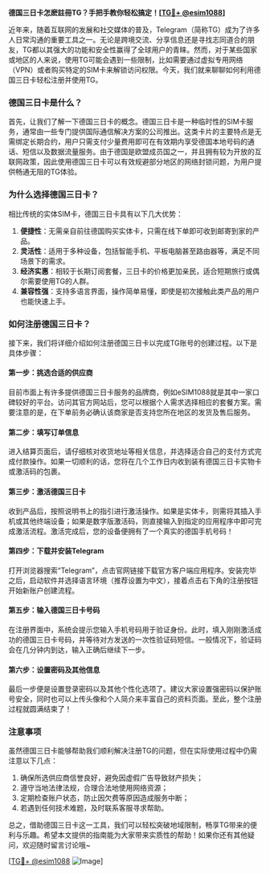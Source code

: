 **德国三日卡怎麽註冊TG？手把手教你轻松搞定！[[TG💪+ @esim1088](https://t.me/s/esim1088)]**

近年来，随着互联网的发展和社交媒体的普及，Telegram（简称TG）成为了许多人日常沟通的重要工具之一。无论是跨境交流、分享信息还是寻找志同道合的朋友，TG都以其强大的功能和安全性赢得了全球用户的青睐。然而，对于某些国家或地区的人来说，使用TG可能会遇到一些限制，比如需要通过虚拟专用网络（VPN）或者购买特定的SIM卡来解锁访问权限。今天，我们就来聊聊如何利用德国三日卡轻松注册并使用TG。

### 德国三日卡是什么？

首先，让我们了解一下德国三日卡的概念。德国三日卡是一种临时性的SIM卡服务，通常由一些专门提供国际通信解决方案的公司推出。这类卡片的主要特点是无需绑定长期合约，用户只需支付少量费用即可在有效期内享受德国本地号码的通话、短信以及数据流量服务。由于德国是欧盟成员国之一，并且拥有较为开放的互联网政策，因此使用德国三日卡可以有效规避部分地区的网络封锁问题，为用户提供畅通无阻的TG体验。

### 为什么选择德国三日卡？

相比传统的实体SIM卡，德国三日卡具有以下几大优势：

1. **便捷性**：无需亲自前往德国购买实体卡，只需在线下单即可收到邮寄到家的产品。
2. **灵活性**：适用于多种设备，包括智能手机、平板电脑甚至路由器等，满足不同场景下的需求。
3. **经济实惠**：相较于长期订阅套餐，三日卡的价格更加亲民，适合短期旅行或偶尔需要使用TG的人群。
4. **兼容性强**：支持多语言界面，操作简单易懂，即使是初次接触此类产品的用户也能快速上手。

### 如何注册德国三日卡？

接下来，我们将详细介绍如何注册德国三日卡以完成TG账号的创建过程。以下是具体步骤：

#### 第一步：挑选合适的供应商

目前市面上有许多提供德国三日卡服务的品牌商，例如eSIM1088就是其中一家口碑较好的平台。访问其官方网站后，您可以根据个人需求选择相应的套餐方案。需要注意的是，在下单前务必确认该商家是否支持您所在地区的发货及售后服务。

#### 第二步：填写订单信息

进入结算页面后，请仔细核对收货地址等相关信息，并选择适合自己的支付方式完成付款操作。如果一切顺利的话，您将在几个工作日内收到装有德国三日卡实物卡或激活码的包裹。

#### 第三步：激活德国三日卡

收到产品后，按照说明书上的指引进行激活操作。如果是实体卡，则需将其插入手机或其他终端设备；如果是数字版激活码，则直接输入到指定的应用程序中即可完成激活流程。激活完成后，您的设备便拥有了一个真实的德国手机号码！

#### 第四步：下载并安装Telegram

打开浏览器搜索“Telegram”，点击官网链接下载官方客户端应用程序。安装完毕之后，启动软件并选择语言环境（推荐设置为中文），接着点击右下角的注册按钮开始新账户创建流程。

#### 第五步：输入德国三日卡号码

在注册界面中，系统会提示您输入手机号码用于验证身份。此时，填入刚刚激活成功的德国三日卡号码，并等待对方发送的一次性验证码短信。一般情况下，验证码会在几分钟内到达，输入正确后继续下一步。

#### 第六步：设置密码及其他信息

最后一步便是设置登录密码以及其他个性化选项了。建议大家设置强密码以保护账号安全，同时也可以上传头像和个人简介来丰富自己的资料页面。至此，整个注册过程就圆满结束了！

### 注意事项

虽然德国三日卡能够帮助我们顺利解决注册TG的问题，但在实际使用过程中仍需注意以下几点：

1. 确保所选供应商信誉良好，避免因虚假广告导致财产损失；
2. 遵守当地法律法规，合理合法地使用网络资源；
3. 定期检查账户状态，防止因欠费等原因造成服务中断；
4. 若遇到任何技术难题，及时联系客服寻求帮助。

总之，借助德国三日卡这一工具，我们可以轻松突破地域限制，畅享TG带来的便利与乐趣。希望本文提供的指南能为大家带来实质性的帮助！如果你还有其他疑问，欢迎随时留言讨论哦~

[[TG💪+ @esim1088](https://t.me/s/esim1088) ![Image](https://i.postimg.cc/4NQfJmqS/Snipaste-2025-05-13-00-14-12.png)]